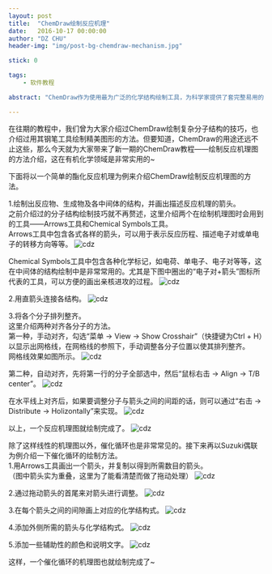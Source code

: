 ```yaml
---
layout: post
title:  "ChemDraw绘制反应机理"
date:   2016-10-17 00:00:00
author: "DZ CHU"
header-img: "img/post-bg-chemdraw-mechanism.jpg"

stick: 0

tags: 
    - 软件教程

abstract: "ChemDraw作为使用最为广泛的化学结构绘制工具，为科学家提供了套完整易用的绘图解决方案，成为化学和生物学家的必备使用工具。本篇教你如何使用ChemDraw绘制出反应机理图。"

---
```


在往期的教程中，我们曾为大家介绍过ChemDraw绘制复杂分子结构的技巧，也介绍过用其钢笔工具绘制精美图形的方法。但要知道，ChemDraw的用途还远不止这些，那么今天就为大家带来了新一期的ChemDraw教程——绘制反应机理图的方法介绍，这在有机化学领域是非常实用的~

下面将以一个简单的酯化反应机理为例来介绍ChemDraw绘制反应机理图的方法。

1.绘制出反应物、生成物及各中间体的结构，并画出描述反应机理的箭头。<br/>
之前介绍过的分子结构绘制技巧就不再赘述，这里介绍两个在绘制机理图时会用到的工具——Arrows工具和Chemical Symbols工具。<br/>
Arrows工具中包含各式各样的箭头，可以用于表示反应历程、描述电子对或单电子的转移方向等等。
![cdz](/img/in-post/2016-10-17-chemdraw-mechanism/1.png)

Chemical Symbols工具中包含各种化学标记，如电荷、单电子、电子对等等，这在中间体的结构绘制中是非常常用的。尤其是下图中圈出的“电子对+箭头”图标所代表的工具，可以方便的画出亲核进攻的过程。
![cdz](/img/in-post/2016-10-17-chemdraw-mechanism/2.png)

2.用直箭头连接各结构。
![cdz](/img/in-post/2016-10-17-chemdraw-mechanism/3.png)

3.将各个分子排列整齐。<br/>
这里介绍两种对齐各分子的方法。<br/>
第一种，手动对齐，勾选“菜单 → View → Show Crosshair”（快捷键为Ctrl + H）以显示出网格线，在网格线的参照下，手动调整各分子位置以使其排列整齐。<br/>
网格线效果如图所示。
![cdz](/img/in-post/2016-10-17-chemdraw-mechanism/4.png)

第二种，自动对齐，先将第一行的分子全部选中，然后“鼠标右击 → Align → T/B center”。
![cdz](/img/in-post/2016-10-17-chemdraw-mechanism/5.png)

在水平线上对齐后，如果要调整分子与箭头之间的间距的话，则可以通过“右击 → Distribute → Holizontally”来实现。
![cdz](/img/in-post/2016-10-17-chemdraw-mechanism/6.png)

以上，一个反应机理图就绘制完成了。
![cdz](/img/in-post/2016-10-17-chemdraw-mechanism/7.png)

除了这样线性的机理图以外，催化循环也是非常常见的。接下来再以Suzuki偶联为例介绍一下催化循环的绘制方法。<br/>
1.用Arrows工具画出一个箭头，并复制以得到所需数目的箭头。<br/>
（图中箭头实为重叠，这里为了能看清楚而做了拖动处理）
![cdz](/img/in-post/2016-10-17-chemdraw-mechanism/8.png)

2.通过拖动箭头的首尾来对箭头进行调整。
![cdz](/img/in-post/2016-10-17-chemdraw-mechanism/9.png)

3.在每个箭头之间的间隙画上对应的化学结构式。
![cdz](/img/in-post/2016-10-17-chemdraw-mechanism/10.png)

4.添加外侧所需的箭头与化学结构式。
![cdz](/img/in-post/2016-10-17-chemdraw-mechanism/11.png)

5.添加一些辅助性的颜色和说明文字。
![cdz](/img/in-post/2016-10-17-chemdraw-mechanism/12.png)

这样，一个催化循环的机理图也就绘制完成了~
